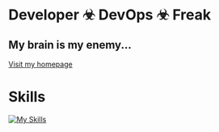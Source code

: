 #  Developer ☣ DevOps ☣ Freak
## My brain is my enemy...

[Visit my homepage](https://cynarski.dev)

# Skills

[![My Skills](https://skillicons.dev/icons?i=plan9,bsd,linux,k8s,aws,gcp,gitlab,terraform,ansible,python,golang,perl,typescript,neovim,bash)](https://skillicons.dev)
<!---
paramah/paramah is a ✨ special ✨ repository because its `README.md` (this file) appears on your GitHub profile.
You can click the Preview link to take a look at your changes.
--->
